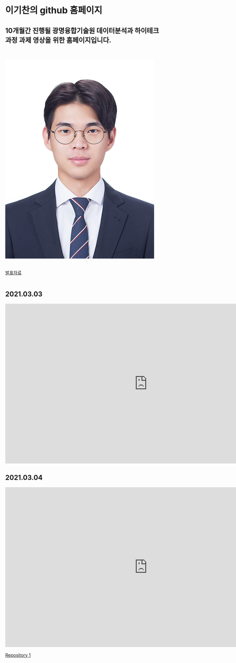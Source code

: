 # 이기찬의 github 홈페이지​

## 10개월간 진행될 광명융합기술원 데이터분석과 하이테크 과정 과제 영상을 위한 홈페이지입니다.
​

<img src="2160340102_이기찬.jpg.jpg"/><br> ​

[발표자료](/project.pptx)<br>​

## 2021.03.03 ​

<iframe width="900" height="506" src="https://www.youtube.com/embed/28oY5sACFgc" frameborder="0" allow="accelerometer; autoplay; clipboard-write; encrypted-media; gyroscope; picture-in-picture" allowfullscreen></iframe>

## 2021.03.04

<iframe width="900" height="506" src="https://www.youtube.com/embed/oEaQXdLBPCY" frameborder="0" allow="accelerometer; autoplay; clipboard-write; encrypted-media; gyroscope; picture-in-picture" allowfullscreen></iframe>

[Repository 1](https://{github-id}.github.io/{repository-name}) 
